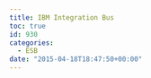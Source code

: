 ```yaml
---
title: IBM Integration Bus
toc: true
id: 930
categories:
  - ESB
date: "2015-04-18T18:47:50+00:00"
---
```

